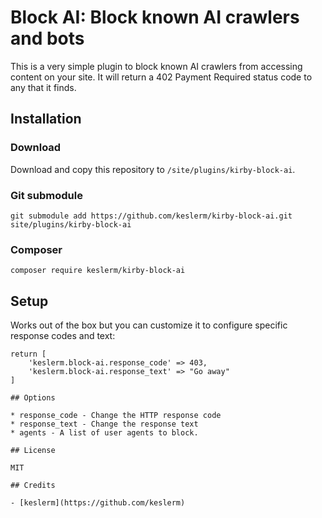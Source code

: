 # Block AI: Block known AI crawlers and bots

This is a very simple plugin to block known AI crawlers from accessing content on your site. It will return a 402 Payment 
Required status code to any that it finds.

## Installation

### Download

Download and copy this repository to `/site/plugins/kirby-block-ai`.

### Git submodule

```
git submodule add https://github.com/keslerm/kirby-block-ai.git site/plugins/kirby-block-ai
```

### Composer

```
composer require keslerm/kirby-block-ai
```

## Setup

Works out of the box but you can customize it to configure specific response codes and text:

```
return [
    'keslerm.block-ai.response_code' => 403,
    'keslerm.block-ai.response_text' => "Go away"
]

## Options

* response_code - Change the HTTP response code
* response_text - Change the response text
* agents - A list of user agents to block.

## License

MIT

## Credits

- [keslerm](https://github.com/keslerm)
